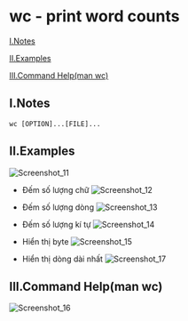 # wc - print word counts

  [I.Notes](#inotes)

  [II.Examples](#iiexamples)

  [III.Command Help(man wc)](#iiicommand-helpman-wc)
  
## I.Notes
```
wc [OPTION]...[FILE]...
```

## II.Examples

![Screenshot_11](https://i.imgur.com/SD4mfoJ.png)

- Đếm số lượng chữ
![Screenshot_12](https://i.imgur.com/jQgskGI.png)

- Đếm số lượng dòng
![Screenshot_13](https://i.imgur.com/pwl1dcE.png)

- Đếm số lượng kí tự
  ![Screenshot_14](https://i.imgur.com/k1QBKl3.png)

- Hiển thị byte
  ![Screenshot_15](https://i.imgur.com/xXX6mEe.png)

-  Hiển thị dòng dài nhất
  ![Screenshot_17](https://i.imgur.com/LF73Y8X.png)
  
## III.Command Help(man wc)

![Screenshot_16](https://i.imgur.com/BLwmzaS.png)

